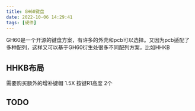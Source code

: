 ```yaml
---
title: GH60键盘
date: 2022-10-06 14:29:41
tags: [硬件]
---
```



GH60是一个开源的键盘方案，有许多的外壳和pcb可以选择。又因为pcb适配了多种配列，这样又可以基于GH60衍生处很多不同配列方案，比如HHKB

## HHKB布局
需要购买额外的增补键帽
1.5X 按键R1高度 2个

## TODO
